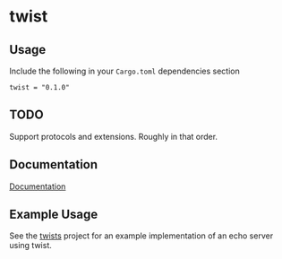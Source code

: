 # twist

## Usage
Include the following in your `Cargo.toml` dependencies section

    twist = "0.1.0"

## TODO
Support protocols and extensions.  Roughly in that order.

## Documentation
[Documentation](https://docs.rs/crate/twist/0.1.0)

## Example Usage
See the [twists](https://github.com/rustyhorde/twists) project for an example implementation of an echo server using twist.
